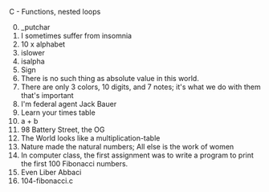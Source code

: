 C - Functions, nested loops

0. _putchar
1. I sometimes suffer from insomnia
2. 10 x alphabet
3. islower
4. isalpha
5. Sign
6. There is no such thing as absolute value in this world.
7. There are only 3 colors, 10 digits, and 7 notes; it's what we do with them that's important
8. I'm federal agent Jack Bauer
9. Learn your times table
10. a + b
11. 98 Battery Street, the OG
12. The World looks like a multiplication-table
13. Nature made the natural numbers; All else is the work of women
14. In computer class, the first assignment was to write a program to print the first 100 Fibonacci numbers.
15. Even Liber Abbaci
16. 104-fibonacci.c



